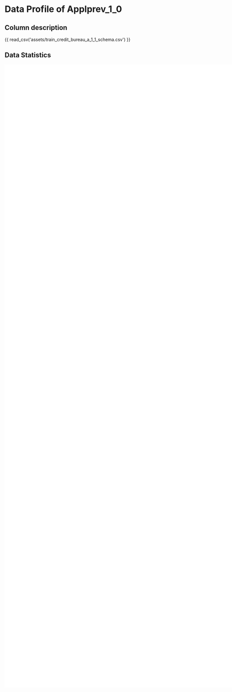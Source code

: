 # Data Profile of Applprev_1_0

## Column description

{{ read_csv('assets/train_credit_bureau_a_1_1_schema.csv') }}

## Data Statistics

<iframe width=2800, height=2000 frameBorder=0 src="../assets/train_credit_bureau_a_1_1_report.html"></iframe>

    

